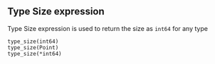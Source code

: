 ## Type Size expression

Type Size expression is used to return the size as `int64` for any type

```
type_size(int64)
type_size(Point)
type_size(*int64)
```
